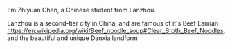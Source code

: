 I'm Zhiyuan Chen, a Chinese student from Lanzhou.

Lanzhou is a second-tier city in China, and are famous of it's Beef Lamian 
https://en.wikipedia.org/wiki/Beef_noodle_soup#Clear_Broth_Beef_Noodles, 
and the beautiful and unique Danxia landform

